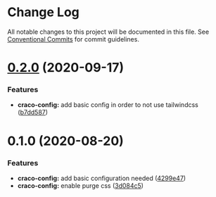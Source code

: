 # Change Log

All notable changes to this project will be documented in this file.
See [Conventional Commits](https://conventionalcommits.org) for commit guidelines.

# [0.2.0](https://github.com/ezavile/conquer-react/compare/@conquer-react/craco-config@0.1.0...@conquer-react/craco-config@0.2.0) (2020-09-17)


### Features

* **craco-config:** add basic config in order to not use tailwindcss ([b7dd587](https://github.com/ezavile/conquer-react/commit/b7dd587098fcb6e701debda7ec236a0a5bab2b32))





# 0.1.0 (2020-08-20)


### Features

* **craco-config:** add basic configuration needed ([4299e47](https://github.com/ezavile/conquer-react/commit/4299e473ba63315ce0d75feb12238b10a080feb3))
* **craco-config:** enable purge css ([3d084c5](https://github.com/ezavile/conquer-react/commit/3d084c55164da2dfba714fa1f4b18812bbd89ceb))
